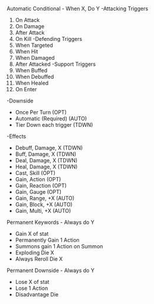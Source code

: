 
Automatic Conditional - When X, Do Y
-Attacking Triggers
1. On Attack
2. On Damage
3. After Attack
4. On Kill
-Defending Triggers
1. When Targeted
2. When Hit
3. When Damaged
4. After Attacked
-Support Triggers
1. When Buffed
3. When Debuffed
2. When Healed
3. On Enter


-Downside
- Once Per Turn          (OPT)
- Automatic (Required)   (AUTO)
- Tier Down each trigger (TDWN)


-Effects
- Debuff, Damage, X (TDWN)
- Buff, Damage, X   (TDWN)
- Deal, Damage, X   (TDWN)
- Heal, Damage, X   (TDWN)
- Cast, Skill       (OPT)
- Gain, Action      (OPT)
- Gain, Reaction    (OPT)
- Gain, Gauge       (OPT)
- Gain, Range, +X   (AUTO)
- Gain, Block, +X   (AUTO)
- Gain, Multi, +X   (AUTO)


Permanent Keywords - Always do Y 
- Gain X of stat
- Permanently Gain 1 Action
- Summons gain 1 Action on Summon
- Exploding Die X
- Always Reroll Die X

Permanent Downside - Always do Y
- Lose X of stat
- Lose 1 Action
- Disadvantage Die


